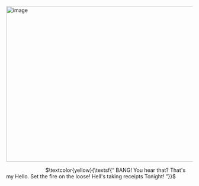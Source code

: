 ㅤㅤㅤㅤㅤㅤㅤ<img width="550" height="420" alt="image" src="https://github.com/user-attachments/assets/3a239501-1c3a-4984-ab41-0ac7da039d1a" />




   
    
$\textcolor{yellow}{\textsf{“ BANG! You hear that? That's my Hello. Set the fire on the loose! Hell's taking receipts Tonight! ”}}$
